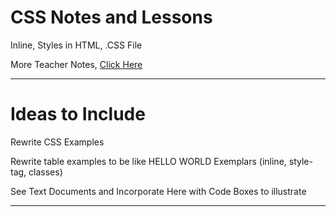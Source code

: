 # CSS Notes and Lessons
Inline, Styles in HTML, .CSS File

More Teacher Notes, <a href="https://github.com/QEHS-Websites/CSS-Sandbox">Click Here</a>

---

# Ideas to Include
Rewrite CSS Examples

Rewrite table examples to be like HELLO WORLD Exemplars (inline, style-tag, classes)

See Text Documents and Incorporate Here with Code Boxes to illustrate

---

